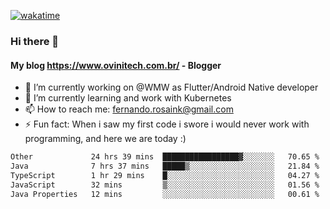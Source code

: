 [![wakatime](https://wakatime.com/badge/user/d5892087-17e6-46ab-8384-91a71a9b88d8.svg)](https://wakatime.com/@d5892087-17e6-46ab-8384-91a71a9b88d8)
### Hi there 👋

#### My blog https://www.ovinitech.com.br/ - Blogger

- 🔭 I’m currently working on @WMW as Flutter/Android Native developer
- 🌱 I’m currently learning and work with Kubernetes
- 📫 How to reach me: fernando.rosaink@gmail.com 
- ⚡ Fun fact: When i saw my first code i swore i would never work with programming, and here we are today :)

<!--START_SECTION:waka-->

```txt
Other             24 hrs 39 mins  █████████████████▓░░░░░░░   70.65 %
Java              7 hrs 37 mins   █████▒░░░░░░░░░░░░░░░░░░░   21.84 %
TypeScript        1 hr 29 mins    █░░░░░░░░░░░░░░░░░░░░░░░░   04.27 %
JavaScript        32 mins         ▒░░░░░░░░░░░░░░░░░░░░░░░░   01.56 %
Java Properties   12 mins         ░░░░░░░░░░░░░░░░░░░░░░░░░   00.61 %
```

<!--END_SECTION:waka-->
